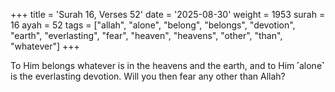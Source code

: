 +++
title = 'Surah 16, Verses 52'
date = '2025-08-30'
weight = 1953
surah = 16
ayah = 52
tags = ["allah", "alone", "belong", "belongs", "devotion", "earth", "everlasting", "fear", "heaven", "heavens", "other", "than", "whatever"]
+++

To Him belongs whatever is in the heavens and the earth, and to Him ˹alone˺ is the everlasting devotion. Will you then fear any other than Allah?